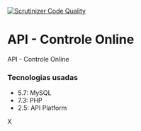 [![Scrutinizer Code Quality](https://scrutinizer-ci.com/g/controleonline/api-community/badges/quality-score.png?b=master)](https://scrutinizer-ci.com/g/controleonline/api-platform-community/?branch=master)

# API - Controle Online
API - Controle Online

### Tecnologias usadas

- 5.7: MySQL
- 7.3: PHP
- 2.5: API Platform

X
